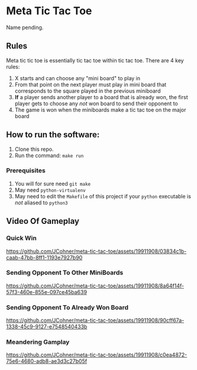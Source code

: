 # Meta Tic Tac Toe
Name pending.

## Rules
Meta tic tic toe is essentially tic tac toe within tic tac toe. There are 4 key rules:
1. X starts and can choose any "mini board" to play in
2. From that point on the next player must play in mini board that corresponds to the square played in the previous miniboard
3. **If** a player sends another player to a board that is already won, the first player gets to choose any *not* won board to send their opponent to
4. The game is won when the miniboards make a tic tac toe on the major board

## How to run the software:
1. Clone this repo. 
2. Run the command: `make run`

### Prerequisites
1. You will for sure need `git make`
2. May need `python-virtualenv`
3. May need to edit the `Makefile` of this project if your `python` executable is *not* aliased to `python3`

## Video Of Gameplay
### Quick Win
https://github.com/JCohner/meta-tic-tac-toe/assets/19911908/03834c1b-caab-47bb-8ff1-1193e7927b90

### Sending Opponent To Other MiniBoards
https://github.com/JCohner/meta-tic-tac-toe/assets/19911908/8a64f14f-57f3-460e-855e-097ce45ba639

### Sending Opponent To Already Won Board
https://github.com/JCohner/meta-tic-tac-toe/assets/19911908/90cff67a-1338-45c9-9127-e7548540433b

### Meandering Gamplay
https://github.com/JCohner/meta-tic-tac-toe/assets/19911908/c0ea4872-75e6-4680-adb8-ae3d3c27b05f


